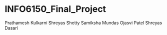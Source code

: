 # INFO6150_Final_Project
Prathamesh Kulkarni
Shreyas Shetty
Samiksha Mundas
Ojasvi Patel
Shreyas Dasari